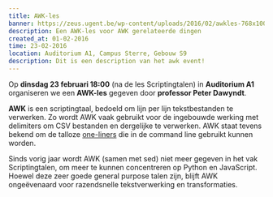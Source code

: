 ```yaml
---
title: AWK-les
banner: https://zeus.ugent.be/wp-content/uploads/2016/02/awkles-768x1007.jpg
description: Een AWK-les voor AWK gerelateerde dingen
created_at: 01-02-2016
time: 23-02-2016
location: Auditorium A1, Campus Sterre, Gebouw S9
description: Dit is een description van het awk event!
---
```


Op **dinsdag 23 februari 18:00** (na de les Scriptingtalen) in **Auditorium A1** organiseren we een **AWK-les** gegeven door **professor Peter Dawyndt**.

**AWK** is een scriptingtaal, bedoeld om lijn per lijn tekstbestanden te verwerken. Zo wordt AWK vaak gebruikt voor de ingebouwde werking met delimiters om CSV bestanden en dergelijke te verwerken. AWK staat tevens bekend om de talloze [one-liners](http://www.pement.org/awk/awk1line.txt) die in de command line gebruikt kunnen worden.

Sinds vorig jaar wordt AWK (samen met sed) niet meer gegeven in het vak Scriptingtalen, om meer te kunnen concentreren op Python en JavaScript. Hoewel deze zeer goede general purpose talen zijn, blijft AWK ongeëvenaard voor razendsnelle tekstverwerking en transformaties.

